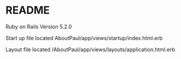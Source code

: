# README

Ruby on Rails Version 5.2.0

Start up file located AboutPaul/app/views/startup/index.html.erb

Layout file located /AboutPaul/app/views/layouts/application.html.erb
